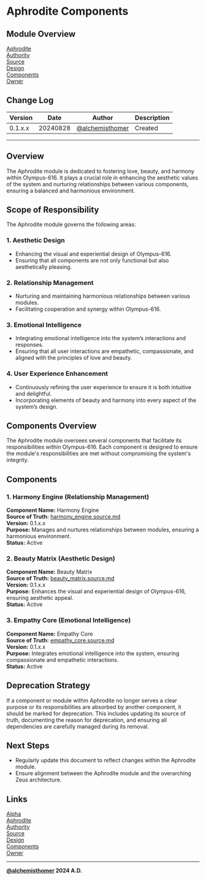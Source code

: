 # Aphrodite Components

## Module Overview
[Aphrodite](README.md)  
[Authority](../zeus/zeus.components.md)  
[Source](aphrodite.source.md)  
[Design](aphrodite.design.md)  
[Components](aphrodite.components.md)  
[Owner](https://github.com/alchemisthomer)  

## Change Log

| Version   | Date       | Author                                                   | Description   |
|-----------|------------|----------------------------------------------------------|---------------|
| 0.1.x.x   | 20240828   | [@alchemisthomer](https://github.com/alchemisthomer)     | Created       

---

## Overview

The Aphrodite module is dedicated to fostering love, beauty, and harmony within Olympus-616. It plays a crucial role in enhancing the aesthetic values of the system and nurturing relationships between various components, ensuring a balanced and harmonious environment.

## Scope of Responsibility

The Aphrodite module governs the following areas:

### 1. **Aesthetic Design**
   - Enhancing the visual and experiential design of Olympus-616.
   - Ensuring that all components are not only functional but also aesthetically pleasing.

### 2. **Relationship Management**
   - Nurturing and maintaining harmonious relationships between various modules.
   - Facilitating cooperation and synergy within Olympus-616.

### 3. **Emotional Intelligence**
   - Integrating emotional intelligence into the system’s interactions and responses.
   - Ensuring that all user interactions are empathetic, compassionate, and aligned with the principles of love and beauty.

### 4. **User Experience Enhancement**
   - Continuously refining the user experience to ensure it is both intuitive and delightful.
   - Incorporating elements of beauty and harmony into every aspect of the system’s design.

## Components Overview

The Aphrodite module oversees several components that facilitate its responsibilities within Olympus-616. Each component is designed to ensure the module's responsibilities are met without compromising the system's integrity.

## Components

### 1. Harmony Engine (Relationship Management)
   **Component Name:** Harmony Engine  
   **Source of Truth:** [harmony_engine.source.md](../aphrodite/harmony_engine.source.md)  
   **Version:** 0.1.x.x  
   **Purpose:** Manages and nurtures relationships between modules, ensuring a harmonious environment.  
   **Status:** Active

### 2. Beauty Matrix (Aesthetic Design)
   **Component Name:** Beauty Matrix  
   **Source of Truth:** [beauty_matrix.source.md](../aphrodite/beauty_matrix.source.md)  
   **Version:** 0.1.x.x  
   **Purpose:** Enhances the visual and experiential design of Olympus-616, ensuring aesthetic appeal.  
   **Status:** Active

### 3. Empathy Core (Emotional Intelligence)
   **Component Name:** Empathy Core  
   **Source of Truth:** [empathy_core.source.md](../aphrodite/empathy_core.source.md)  
   **Version:** 0.1.x.x  
   **Purpose:** Integrates emotional intelligence into the system, ensuring compassionate and empathetic interactions.  
   **Status:** Active

## Deprecation Strategy

If a component or module within Aphrodite no longer serves a clear purpose or its responsibilities are absorbed by another component, it should be marked for deprecation. This includes updating its source of truth, documenting the reason for deprecation, and ensuring all dependencies are carefully managed during its removal.

## Next Steps

- Regularly update this document to reflect changes within the Aphrodite module.
- Ensure alignment between the Aphrodite module and the overarching Zeus architecture.

## Links
[Alpha](../../README.md)  
[Aphrodite](README.md)  
[Authority](https://github.com/alchemisthomer)  
[Source](aphrodite.source.md)  
[Design](aphrodite.design.md)  
[Components](aphrodite.components.md)  
[Owner](https://github.com/alchemisthomer)
***
**[@alchemisthomer](https://github.com/alchemisthomer)
2024 A.D.**
